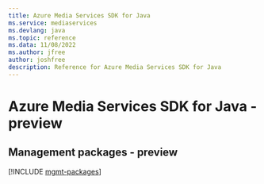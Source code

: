 ```yaml
---
title: Azure Media Services SDK for Java
ms.service: mediaservices
ms.devlang: java
ms.topic: reference
ms.data: 11/08/2022
ms.author: jfree
author: joshfree
description: Reference for Azure Media Services SDK for Java
---
```

# Azure Media Services SDK for Java - preview

## Management packages - preview
[!INCLUDE [mgmt-packages](media-services-mgmt-index.md)]
